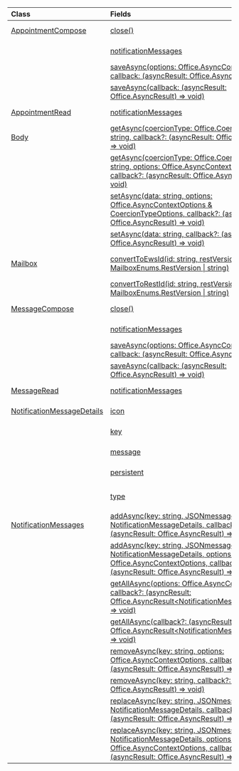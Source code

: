 | Class | Fields | Description |
|:---|:---|:---|
|[AppointmentCompose](/javascript/api/outlook/office.appointmentcompose)|[close()](/javascript/api/outlook/office.appointmentcompose#outlook-office-appointmentcompose-close-member(1))|Closes the current item that is being composed.|
||[notificationMessages](/javascript/api/outlook/office.appointmentcompose#outlook-office-appointmentcompose-notificationmessages-member)|Gets the notification messages for an item.|
||[saveAsync(options: Office.AsyncContextOptions, callback: (asyncResult: Office.AsyncResult<string>) => void)](/javascript/api/outlook/office.appointmentcompose#outlook-office-appointmentcompose-saveasync-member(1))|Asynchronously saves an item.|
||[saveAsync(callback: (asyncResult: Office.AsyncResult<string>) => void)](/javascript/api/outlook/office.appointmentcompose#outlook-office-appointmentcompose-saveasync-member(1))|Asynchronously saves an item.|
|[AppointmentRead](/javascript/api/outlook/office.appointmentread)|[notificationMessages](/javascript/api/outlook/office.appointmentread#outlook-office-appointmentread-notificationmessages-member)|Gets the notification messages for an item.|
|[Body](/javascript/api/outlook/office.body)|[getAsync(coercionType: Office.CoercionType \| string, callback?: (asyncResult: Office.AsyncResult<string>) => void)](/javascript/api/outlook/office.body#outlook-office-body-getasync-member(1))|Returns the current body in a specified format.|
||[getAsync(coercionType: Office.CoercionType \| string, options: Office.AsyncContextOptions, callback?: (asyncResult: Office.AsyncResult<string>) => void)](/javascript/api/outlook/office.body#outlook-office-body-getasync-member(1))|Returns the current body in a specified format.|
||[setAsync(data: string, options: Office.AsyncContextOptions & CoercionTypeOptions, callback?: (asyncResult: Office.AsyncResult<void>) => void)](/javascript/api/outlook/office.body#outlook-office-body-setasync-member(1))|Replaces the entire body with the specified text.|
||[setAsync(data: string, callback?: (asyncResult: Office.AsyncResult<void>) => void)](/javascript/api/outlook/office.body#outlook-office-body-setasync-member(1))|Replaces the entire body with the specified text.|
|[Mailbox](/javascript/api/outlook/office.mailbox)|[convertToEwsId(id: string, restVersion: MailboxEnums.RestVersion \| string)](/javascript/api/outlook/office.mailbox#outlook-office-mailbox-converttoewsid-member(1))|Converts a supported ID into the Exchange Web Services (EWS) format.|
||[convertToRestId(id: string, restVersion: MailboxEnums.RestVersion \| string)](/javascript/api/outlook/office.mailbox#outlook-office-mailbox-converttorestid-member(1))|Converts a supported ID into REST format.|
|[MessageCompose](/javascript/api/outlook/office.messagecompose)|[close()](/javascript/api/outlook/office.messagecompose#outlook-office-messagecompose-close-member(1))|Closes the current item that is being composed.|
||[notificationMessages](/javascript/api/outlook/office.messagecompose#outlook-office-messagecompose-notificationmessages-member)|Gets the notification messages for an item.|
||[saveAsync(options: Office.AsyncContextOptions, callback: (asyncResult: Office.AsyncResult<string>) => void)](/javascript/api/outlook/office.messagecompose#outlook-office-messagecompose-saveasync-member(1))|Asynchronously saves the current message as a draft.|
||[saveAsync(callback: (asyncResult: Office.AsyncResult<string>) => void)](/javascript/api/outlook/office.messagecompose#outlook-office-messagecompose-saveasync-member(1))|Asynchronously saves the current message as a draft.|
|[MessageRead](/javascript/api/outlook/office.messageread)|[notificationMessages](/javascript/api/outlook/office.messageread#outlook-office-messageread-notificationmessages-member)|Gets the notification messages for an item.|
|[NotificationMessageDetails](/javascript/api/outlook/office.notificationmessagedetails)|[icon](/javascript/api/outlook/office.notificationmessagedetails#outlook-office-notificationmessagedetails-icon-member)|A reference to an icon that is defined in the manifest.|
||[key](/javascript/api/outlook/office.notificationmessagedetails#outlook-office-notificationmessagedetails-key-member)|The identifier for the notification message.|
||[message](/javascript/api/outlook/office.notificationmessagedetails#outlook-office-notificationmessagedetails-message-member)|The text of the notification message.|
||[persistent](/javascript/api/outlook/office.notificationmessagedetails#outlook-office-notificationmessagedetails-persistent-member)|Specifies if the message should be persistent.|
||[type](/javascript/api/outlook/office.notificationmessagedetails#outlook-office-notificationmessagedetails-type-member)|Specifies the `ItemNotificationMessageType` of message.|
|[NotificationMessages](/javascript/api/outlook/office.notificationmessages)|[addAsync(key: string, JSONmessage: NotificationMessageDetails, callback?: (asyncResult: Office.AsyncResult<void>) => void)](/javascript/api/outlook/office.notificationmessages#outlook-office-notificationmessages-addasync-member(1))|Adds a notification to an item.|
||[addAsync(key: string, JSONmessage: NotificationMessageDetails, options: Office.AsyncContextOptions, callback?: (asyncResult: Office.AsyncResult<void>) => void)](/javascript/api/outlook/office.notificationmessages#outlook-office-notificationmessages-addasync-member(1))|Adds a notification to an item.|
||[getAllAsync(options: Office.AsyncContextOptions, callback?: (asyncResult: Office.AsyncResult<NotificationMessageDetails[]>) => void)](/javascript/api/outlook/office.notificationmessages#outlook-office-notificationmessages-getallasync-member(1))|Returns all keys and messages for an item.|
||[getAllAsync(callback?: (asyncResult: Office.AsyncResult<NotificationMessageDetails[]>) => void)](/javascript/api/outlook/office.notificationmessages#outlook-office-notificationmessages-getallasync-member(1))|Returns all keys and messages for an item.|
||[removeAsync(key: string, options: Office.AsyncContextOptions, callback?: (asyncResult: Office.AsyncResult<void>) => void)](/javascript/api/outlook/office.notificationmessages#outlook-office-notificationmessages-removeasync-member(1))|Removes a notification message for an item.|
||[removeAsync(key: string, callback?: (asyncResult: Office.AsyncResult<void>) => void)](/javascript/api/outlook/office.notificationmessages#outlook-office-notificationmessages-removeasync-member(1))|Removes a notification message for an item.|
||[replaceAsync(key: string, JSONmessage: NotificationMessageDetails, callback?: (asyncResult: Office.AsyncResult<void>) => void)](/javascript/api/outlook/office.notificationmessages#outlook-office-notificationmessages-replaceasync-member(1))|Replaces a notification message that has a given key with another message.|
||[replaceAsync(key: string, JSONmessage: NotificationMessageDetails, options: Office.AsyncContextOptions, callback?: (asyncResult: Office.AsyncResult<void>) => void)](/javascript/api/outlook/office.notificationmessages#outlook-office-notificationmessages-replaceasync-member(1))|Replaces a notification message that has a given key with another message.|
